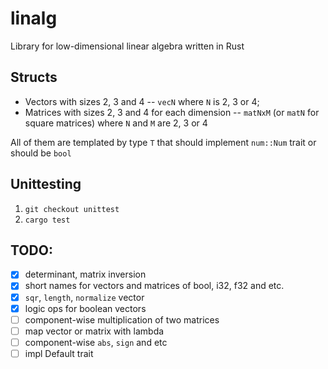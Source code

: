 # linalg

Library for low-dimensional linear algebra written in Rust

## Structs
+ Vectors with sizes 2, 3 and 4 -- `vecN` where `N` is 2, 3 or 4;
+ Matrices with sizes 2, 3 and 4 for each dimension -- `matNxM` (or `matN` for square matrices) where `N` and `M` are 2, 3 or 4

All of them are templated by type `T` that should implement `num::Num` trait or should be `bool`

## Unittesting
1. `git checkout unittest`
2. `cargo test`

## TODO:
- [x] determinant, matrix inversion
- [x] short names for vectors and matrices of bool, i32, f32 and etc.
- [x] `sqr`, `length`, `normalize` vector
- [x] logic ops for boolean vectors
- [ ] component-wise multiplication of two matrices
- [ ] map vector or matrix with lambda
- [ ] component-wise `abs`, `sign` and etc
- [ ] impl Default trait
